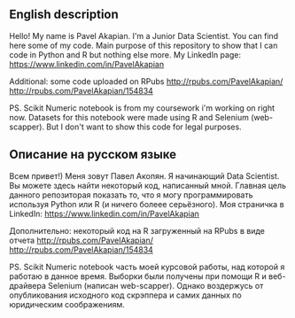 ## English description
Hello! My name is Pavel Akapian. I'm a Junior Data Scientist. You can find here some of my code. Main purpose of this repository to show that I can code in Python and R but nothing else more.
My LinkedIn page: https://www.linkedin.com/in/PavelAkapian

Additional:
some code uploaded on RPubs http://rpubs.com/PavelAkapian/
http://rpubs.com/PavelAkapian/154834

PS. Scikit Numeric notebook is from my coursework i'm working on right now. Datasets for this notebook were made using R and Selenium (web-scapper). But I don't want to show this code for legal purposes.

## Описание на русском языке
Всем привет!) Меня зовут Павел Акопян. Я начинающий Data Scientist. Вы можете здесь найти некоторый код, написанный мной. Главная цель данного репозиторая показать то, что я могу программировать используя Python или R (и ничего болеее серьёзного).
Моя страничка в LinkedIn: https://www.linkedin.com/in/PavelAkapian

Дополнительно:
некоторый код на R загруженный на RPubs в виде отчета http://rpubs.com/PavelAkapian/
http://rpubs.com/PavelAkapian/154834

PS. Scikit Numeric notebook часть моей курсовой работы, над которой я работаю в данное время. Выборки были получены при помощи R и веб-драйвера Selenium (написан web-scapper). Однако воздержусь от опубликования исходного код скрэппера и самих данных по юридическим соображениям. 
